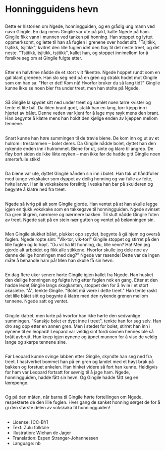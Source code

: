# Honningguidens hevn

##
Dette er historien om Ngede, honningguiden, og en grådig ung mann ved navn Gingile. En dag mens Gingile var ute på jakt, kalte Ngede på ham. Gingile fikk vann i munnen ved tanken på honning. Han stoppet og lyttet oppmerksomt, og lette til han så fuglen i grenene over hodet sitt. "Tsjitikk, tsjitikk, tsjitikk", kvitret den lille fuglen idet den fløy til det neste treet, og det neste. "Tsjitikk, tsjitikk, tsjitikk", kallet han, og stoppet innimellom for å forsikre seg om at Gingile fulgte etter.

##
Etter en halvtime nådde de et stort vilt fikentre. Ngede hoppet rundt som en gal blant grenene. Han slo seg ned på en gren og strakk hodet mot Gingile som om han sa: "Her er det! Kom nå! Hvorfor bruker du så lang tid?" Gingile kunne ikke se noen bier fra under treet, men han stolte på Ngede.

##
Så Gingile la spydet sitt ned under treet og samlet noen tørre kvister og tente et lite bål. Da ilden brant godt, stakk han en lang, tørr kjepp inn i hjertet av bålet. Denne veden var kjent for å lage mye røyk mens den brant. Han begynte å klatre mens han holdt den kjølige enden av kjeppen mellom tennene.

##
Snart kunne han høre summingen til de travle biene. De kom inn og ut av et hulrom i trestammen – bolet deres. Da Gingile nådde bolet, dyttet han den rykende enden inn i hulrommet. Biene for ut, sinte og klare til angrep. De fløy bort siden de ikke likte røyken – men ikke før de hadde gitt Gingile noen smertefulle stikk!

##
Da biene var ute, dyttet Gingile hånden sin inn i bolet. Han tok ut håndfuller med tunge vokskaker som dyppet av deilig honning og var fulle av feite, hvite larver. Han la vokskakene forsiktig i veska han bar på skulderen og begynte å klatre ned fra treet.

##
Ngede så ivrig på alt som Gingile gjorde. Han ventet på at han skulle legge igjen en tjukk vokskake som en takkegave til honningguiden. Ngede svinset fra gren til gren, nærmere og nærmere bakken. Til slutt nådde Gingile foten av treet. Ngede satt på en stein nær gutten og ventet på belønningen sin.

##
Men Gingile slukket bålet, plukket opp spydet, begynte å gå hjem og overså fuglen. Ngede ropte sint: "Vik-tor, vik-tor!" Gingile stoppet og stirret på den lille fuglen og lo høyt. "Du vil ha litt honning, du, lille venn? Ha! Men jeg gjorde alt arbeidet og fikk alle stikkene. Hvorfor skulle jeg dele noe av denne deilige honningen med deg?" Ngede var rasende! Dette var da ingen måte å behandle ham på! Men han skulle få sin hevn.

##
En dag flere uker senere hørte Gingile igjen kallet fra Ngede. Han husket den deilige honningen og fulgte ivrig etter fuglen nok en gang. Etter at den hadde ledet Gingile langs skogkanten, stoppet den for å hvile i et stort akasietre. "Å", tenkte Gingile. "Bolet må være i dette treet." Han tente raskt det lille bålet sitt og begynte å klatre med den rykende grenen mellom tennene. Ngede satt og ventet.

##
Gingile klatret, men lurte på hvorfor han ikke hørte den sedvanlige summingen. "Kanskje bolet er dypt inne i treet", tenkte han for seg selv. Han dro seg opp etter en annen gren. Men i stedet for bolet, stirret han inn i øynene til en leopard! Leopard var veldig sint fordi søvnen hennes ble så brått avbrutt. Hun knep igjen øynene og åpnet munnen for å vise de veldig lange og skarpe tennene sine.

##
Før Leopard kunne svinge labben etter Gingile, skyndte han seg ned fra treet. I hastverket bommet han på en gren og landet med et høyt brak på bakken og forstuet ankelen. Han hinket videre så fort han kunne. Heldigvis for ham var Leopard fortsatt for søvnig til å jage ham. Ngede, honningguiden, hadde fått sin hevn. Og Gingile hadde fått seg en lærepenge.

##
Og på den måten, når barna til Gingile hørte fortellingen om Ngede, respekterte de den lille fuglen. Hver gang de sanket honning sørget de for å gi den største delen av vokskaka til honningguiden!

##
* License: [CC-BY]
* Text: Zulu folktale
* Illustration: Wiehan de Jager
* Translation: Espen Stranger-Johannessen
* Language: nb
